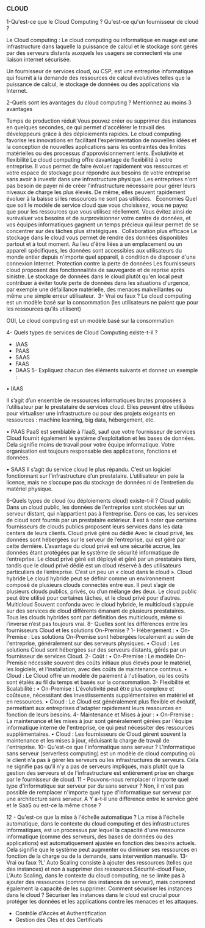 ### CLOUD

1-Qu'est-ce que le Cloud Computing ? Qu'est-ce qu'un fournisseur de cloud ?

Le Cloud computing : Le cloud computing ou informatique en nuage est une infrastructure dans laquelle la puissance de calcul et le stockage sont gérés par des serveurs distants auxquels les usagers se connectent via une liaison internet sécurisée.

Un fournisseur de services cloud, ou CSP, est une entreprise informatique qui fournit à la demande des ressources de calcul évolutives telles que la puissance de calcul, le stockage de données ou des applications via Internet.

2-Quels sont les avantages du cloud computing ? Mentionnez au moins 3 avantages

Temps de production réduit 
Vous pouvez créer ou supprimer des instances en quelques secondes, ce qui permet d'accélérer le travail des développeurs grâce à des déploiements rapides. Le cloud computing favorise les innovations en facilitant l'expérimentation de nouvelles idées et la conception de nouvelles applications sans les contraintes des limites matérielles ou des processus d'approvisionnement lents. 
Évolutivité et flexibilité 
Le cloud computing offre davantage de flexibilité à votre entreprise. Il vous permet de faire évoluer rapidement vos ressources et votre espace de stockage pour répondre aux besoins de votre entreprise sans avoir à investir dans une infrastructure physique. 
Les entreprises n'ont pas besoin de payer ni de créer l'infrastructure nécessaire pour gérer leurs niveaux de charge les plus élevés. De même, elles peuvent rapidement évoluer à la baisse si les ressources ne sont pas utilisées.  
Économies 
Quel que soit le modèle de service cloud que vous choisissez, vous ne payez que pour les ressources que vous utilisez réellement. Vous évitez ainsi de surévaluer vos besoins et de surprovisionner votre centre de données, et vos équipes informatiques gagnent un temps précieux qui leur permet de se concentrer sur des tâches plus stratégiques. 
Collaboration plus efficace 
Le stockage dans le cloud vous permet de rendre des données disponibles partout et à tout moment. Au lieu d'être liées à un emplacement ou un appareil spécifiques, les données sont accessibles aux utilisateurs du monde entier depuis n'importe quel appareil, à condition de disposer d'une connexion Internet.
Protection contre la perte de données 
Les fournisseurs cloud proposent des fonctionnalités de sauvegarde et de reprise après sinistre. Le stockage de données dans le cloud plutôt qu'en local peut contribuer à éviter toute perte de données dans les situations d'urgence, par exemple une défaillance matérielle, des menaces malveillantes ou même une simple erreur utilisateur. 
3- Vrai ou faux ? Le cloud computing est un modèle basé sur la consommation (les utilisateurs ne paient que pour les ressources qu'ils utilisent)

OUI, Le cloud computing est un modèle basé sur la consommation


4- Quels types de services de Cloud Computing existe-t-il ?
- IAAS
- PAAS
- SAAS
- FAAS
- DAAS
5- Expliquez chacun des éléments suivants et donnez un exemple :

• IAAS

Il s’agit d’un ensemble de ressources informatiques brutes proposées à l’utilisateur par le prestataire de services cloud. Elles peuvent être utilisées pour virtualiser une infrastructure ou pour des projets exigeants en ressources : machine learning, big data, hébergement, etc.

• PAAS
PaaS est semblable à l’IaaS, sauf que votre fournisseur de services Cloud fournit également le système d’exploitation et les bases de données. Cela signifie moins de travail pour votre équipe informatique. Votre organisation est toujours responsable des applications, fonctions et données.

• SAAS
Il s’agit du service cloud le plus répandu. C’est un logiciel fonctionnant sur l’infrastructure d’un prestataire. L’utilisateur en paie la licence, mais ne s’occupe pas du stockage de données ni de l’entretien du matériel physique.

6-Quels types de cloud (ou déploiements cloud) existe-t-il ?
Cloud public
Dans un cloud public, les données de l’entreprise sont stockées sur un serveur distant, qui n’appartient pas à l’entreprise. Dans ce cas, les services de cloud sont fournis par un prestataire extérieur. Il est à noter que certains fournisseurs de clouds publics proposent leurs services dans les data centers de leurs clients.
Cloud privé géré ou dédié
Avec le cloud privé, les données sont hébergées sur le serveur de l’entreprise, qui est géré par cette dernière. L’avantage du cloud privé est une sécurité accrue, les données étant protégées par le système de sécurité informatique de l’entreprise.
Le cloud privé géré est déployé et géré par un prestataire tiers, tandis que le cloud privé dédié est un cloud réservé à des utilisateurs particuliers de l’entreprise. C’est un peu un « cloud dans le cloud ».
Cloud hybride
Le cloud hybride peut se définir comme un environnement composé de plusieurs clouds connectés entre eux. Il peut s’agir de plusieurs clouds publics, privés, ou d’un mélange des deux. Le cloud public peut être utilisé pour certaines tâches, et le cloud privé pour d’autres.
Multicloud
Souvent confondu avec le cloud hybride, le multicloud s’appuie sur des services de cloud différents émanant de plusieurs prestataires. Tous les clouds hybrides sont par définition des multiclouds, même si l’inverse n’est pas toujours vrai.
8- Quelles sont les différences entre les fournisseurs Cloud et les solutions On-Premise ? 
      1- Hébergement : 
    • On-Premise : Les solutions On-Premise sont hébergées localement au sein de l'entreprise, généralement sur des serveurs physiques. 
    • Cloud : Les solutions Cloud sont hébergées sur des serveurs distants, gérés par un fournisseur de services Cloud. 
      2- Coût : 
    • On-Premise : Le modèle On-Premise nécessite souvent des coûts initiaux plus élevés pour le matériel, les logiciels, et l'installation, avec des coûts de maintenance continus. 
    • Cloud : Le Cloud offre un modèle de paiement à l'utilisation, où les coûts sont étalés au fil du temps et basés sur la consommation. 
      3- Flexibilité et Scalabilité : 
    • On-Premise : L'évolutivité peut être plus complexe et coûteuse, nécessitant des investissements supplémentaires en matériel et en ressources. 
    • Cloud : Le Cloud est généralement plus flexible et évolutif, permettant aux entreprises d'adapter rapidement leurs ressources en fonction de leurs besoins. 
      4- Maintenance et Mises à jour : 
    • On-Premise : La maintenance et les mises à jour sont généralement gérées par l'équipe informatique interne de l'entreprise, ce qui peut nécessiter des ressources supplémentaires. 
    • Cloud : Les fournisseurs de Cloud gèrent souvent la maintenance et les mises à jour, réduisant la charge de travail de l'entreprise. 
10-  Qu'est-ce que l'informatique sans serveur ?
L'informatique sans serveur (serverless computing) est un modèle de cloud computing où le client n'a pas à gérer les serveurs ou les infrastructures de serveurs. Cela ne signifie pas qu'il n'y a pas de serveurs impliqués, mais plutôt que la gestion des serveurs et de l'infrastructure est entièrement prise en charge par le fournisseur de cloud.
11 - Pouvons-nous remplacer n'importe quel type d'informatique sur serveur par du sans serveur ?
Non, il n'est pas possible de remplacer n'importe quel type d'informatique sur serveur par une architecture sans serveur. 
A Y a-t-il une différence entre le service géré et le SaaS ou est-ce la même chose ?

12 - Qu'est-ce que la mise à l'échelle automatique ?
La mise à l'échelle automatique, dans le contexte du cloud computing et des infrastructures informatiques, est un processus par lequel la capacité d'une ressource informatique (comme des serveurs, des bases de données ou des applications) est automatiquement ajustée en fonction des besoins actuels. Cela signifie que le système peut augmenter ou diminuer ses ressources en fonction de la charge ou de la demande, sans intervention manuelle. 
13- Vrai ou faux ?L' Auto Scaling consiste à ajouter des ressources (telles que des instances) et non à supprimer des ressources.Sécurité-cloud 
Faux, L'Auto Scaling, dans le contexte du cloud computing, ne se limite pas à ajouter des ressources (comme des instances de serveur), mais comprend également la capacité de les supprimer.
Comment sécuriser les instances dans le cloud ?
Sécuriser les instances dans le cloud est crucial pour protéger les données et les applications contre les menaces et les attaques.
- Contrôle d'Accès et Authentification
- Gestion des Clés et des Certificats



